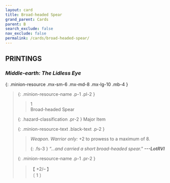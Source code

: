 ```yaml
---
layout: card
title: Broad-headed Spear
grand_parent: Cards
parent: B
search_exclude: false
nav_exclude: false
permalink: /cards/broad-headed-spear/
---
```


## PRINTINGS


### _Middle-earth: The Lidless Eye_

{: .minion-resource .mx-sm-6 .mx-md-8 .mx-lg-10 .mb-4 }
> {: .minion-resource-name .p-1 .pl-2 }
> > <div class="hazard-mp">1</div>
> > <div class="card-name">Broad-headed Spear</div>
>
> {: .hazard-classification .pr-2 }
> Major Item
>
> {: .minion-resource-text .black-text .p-2 }
> > _Weapon._ _Warrior only:_ +2 to prowess to a maximum of 8. 
> > 
> > {: .fs-3 } 
> > _“...and carried a short broad-headed spear."_ ***---&#65279;LotRVI***
> 
> {: .minion-resource-name .p-1 .pr-2 }
> > <div class="card-shield">【 +2/&ndash; 】</div>
> > <div class="card-corruption-white">〔 1 〕</div>
